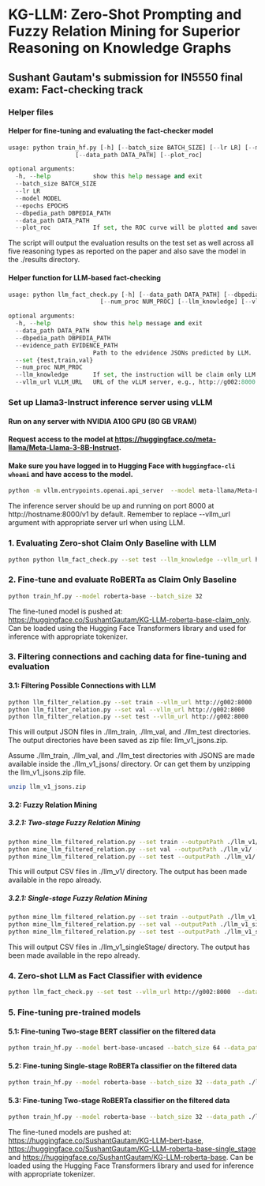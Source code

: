 # KG-LLM: Zero-Shot Prompting and Fuzzy Relation Mining for Superior Reasoning on Knowledge Graphs
## Sushant Gautam's submission for IN5550 final exam: Fact-checking track


### Helper files
#### Helper for fine-tuning and evaluating the fact-checker model
```python
usage: python train_hf.py [-h] [--batch_size BATCH_SIZE] [--lr LR] [--model MODEL] [--epochs EPOCHS] [--freeze FREEZE] [--dbpedia_path DBPEDIA_PATH]
                   [--data_path DATA_PATH] [--plot_roc]

optional arguments:
  -h, --help            show this help message and exit
  --batch_size BATCH_SIZE
  --lr LR
  --model MODEL
  --epochs EPOCHS
  --dbpedia_path DBPEDIA_PATH
  --data_path DATA_PATH
  --plot_roc            If set, the ROC curve will be plotted and saved.
```
The script will output the evaluation results on the test set as well across all five reasoning types as reported on the paper and also save the model in the ./results directory.

####  Helper function for LLM-based fact-checking
```python
usage: python llm_fact_check.py [-h] [--data_path DATA_PATH] [--dbpedia_path DBPEDIA_PATH] [--evidence_path EVIDENCE_PATH] [--set {test,train,val}]
                          [--num_proc NUM_PROC] [--llm_knowledge] [--vllm_url VLLM_URL]

optional arguments:
  -h, --help            show this help message and exit
  --data_path DATA_PATH
  --dbpedia_path DBPEDIA_PATH
  --evidence_path EVIDENCE_PATH
                        Path to the edvidence JSONs predicted by LLM.
  --set {test,train,val}
  --num_proc NUM_PROC
  --llm_knowledge       If set, the instruction will be claim only LLM based fact checking.
  --vllm_url VLLM_URL   URL of the vLLM server, e.g., http://g002:8000
```

### Set up Llama3-Instruct inference server using vLLM
####  Run on any server with NVIDIA A100 GPU (80 GB VRAM)
####  Request access to the model at https://huggingface.co/meta-llama/Meta-Llama-3-8B-Instruct. 
####  Make sure you have logged in to Hugging Face with `huggingface-cli whoami` and have access to the model.
```bash
python -m vllm.entrypoints.openai.api_server  --model meta-llama/Meta-Llama-3-8B-Instruct
```
The inference server should be up and running on port 8000 at http://hostname:8000/v1 by default. Remember to replace --vllm_url argument with appropriate server url when using LLM.

### 1. Evaluating Zero-shot Claim Only Baseline with LLM
```bash
python python llm_fact_check.py --set test --llm_knowledge --vllm_url http://g002:8000
```

### 2. Fine-tune and evaluate RoBERTa as Claim Only Baseline
```bash
python train_hf.py --model roberta-base --batch_size 32
```
The fine-tuned model is pushed at: 
https://huggingface.co/SushantGautam/KG-LLM-roberta-base-claim_only.
Can be loaded using the Hugging Face Transformers library and used for inference with appropriate tokenizer.

### 3. Filtering connections and caching data for fine-tuning and evaluation
#### 3.1: Filtering Possible Connections with LLM
```bash
python llm_filter_relation.py --set train --vllm_url http://g002:8000
python llm_filter_relation.py --set val --vllm_url http://g002:8000
python llm_filter_relation.py --set test --vllm_url http://g002:8000
```
This will output JSON files in ./llm_train, ./llm_val, and ./llm_test directories. The output directories have been saved as zip file: llm_v1_jsons.zip.

Assume ./llm_train, ./llm_val, and ./llm_test directories with JSONS are made available inside the ./llm_v1_jsons/ directory. Or can get them by unzipping the llm_v1_jsons.zip file.
```bash
unzip llm_v1_jsons.zip
```

#### 3.2: Fuzzy Relation Mining
##### 3.2.1: Two-stage Fuzzy Relation Mining
```bash
python mine_llm_filtered_relation.py --set train --outputPath ./llm_v1/ --jsons_path ./llm_v1_jsons/
python mine_llm_filtered_relation.py --set val --outputPath ./llm_v1/ --jsons_path ./llm_v1_jsons/
python mine_llm_filtered_relation.py --set test --outputPath ./llm_v1/ --jsons_path ./llm_v1_jsons/
```
This will output CSV files in ./llm_v1/ directory. The output has been made available in the repo already.

##### 3.2.1: Single-stage Fuzzy Relation Mining
```bash
python mine_llm_filtered_relation.py --set train --outputPath ./llm_v1_singleStage/ --jsons_path ./llm_v1_jsons/ --skip_second_stage 
python mine_llm_filtered_relation.py --set val --outputPath ./llm_v1_singleStage/ --jsons_path ./llm_v1_jsons/ --skip_second_stage
python mine_llm_filtered_relation.py --set test --outputPath ./llm_v1_singleStage/ --jsons_path ./llm_v1_jsons/ --skip_second_stage
```
This will output CSV files in ./llm_v1_singleStage/ directory. The output has been made available in the repo already.

### 4. Zero-shot LLM as Fact Classifier with evidence
```bash
python llm_fact_check.py --set test --vllm_url http://g002:8000  --data_path ./llm_v1/
```

### 5. Fine-tuning pre-trained models 
#### 5.1: Fine-tuning Two-stage BERT classifier on the filtered data
```bash
python train_hf.py --model bert-base-uncased --batch_size 64 --data_path ./llm_v1/
```
#### 5.2: Fine-tuning Single-stage RoBERTa classifier on the filtered data
```bash
python train_hf.py --model roberta-base --batch_size 32 --data_path ./llm_v1_singleStage/
```
#### 5.3: Fine-tuning Two-stage RoBERTa classifier on the filtered data
```bash
python train_hf.py --model roberta-base --batch_size 32 --data_path ./llm_v1/
```

The fine-tuned models are pushed at: 
https://huggingface.co/SushantGautam/KG-LLM-bert-base, 
https://huggingface.co/SushantGautam/KG-LLM-roberta-base-single_stage and
https://huggingface.co/SushantGautam/KG-LLM-roberta-base.
Can be loaded using the Hugging Face Transformers library and used for inference with appropriate tokenizer.
